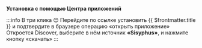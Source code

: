 **Установка с помощью Центра приложений**

:::info В три клика :blush:
Перейдите по ссылке <a :href="'appstream://' + $frontmatter.appstreamRepo">установить {{ $frontmatter.title }}</a> и подтвердите в браузере операцию «открыть приложение» Откроется Discover, выберите в нём источник **«Sisyphus»**, и нажмите кнопку «скачать»
::: 